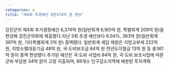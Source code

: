 ```yaml
---
categories: e
title: "제4회 추경예산 6천374억 원 편성"
---
```

강진군이 제4회 추가경정예산 6,374억 원(일반회계 6,165억 원, 특별회계 209억 원)을 편성해 강진군의회에 제출했다.지난 3회 추경 예산보다 6.04%, 363억 원(일반회계 361억 원, 기타특별회계 2억 원) 증액됐다. 일반회계 세입 재원은 지방교부세 222억 원, 지방소멸대응기금 48억 원, 국·도비보조금 84억 원 전년도이월금 13억 원 등 총361억 원이 증액 편성됐다.추가된 예산은 국·도비 사업비 84억 원, 국·도비 보조사업에 따른 군비 부담분 34억 원이 고정 지출되며, 89개소 인구감소지역에 배분된 투자계획